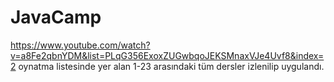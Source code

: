 # JavaCamp
https://www.youtube.com/watch?v=a8Fe2qbnYDM&list=PLqG356ExoxZUGwbqoJEKSMnaxVJe4Uvf8&index=2 oynatma listesinde yer alan 1-23 arasındaki tüm dersler izlenilip uygulandı.

